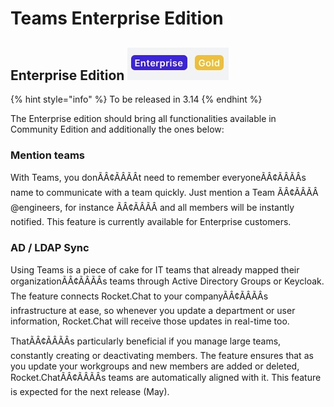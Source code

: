 # Teams Enterprise Edition

## Enterprise Edition ![](<../../../../.gitbook/assets/image (338).png>)

{% hint style="info" %}
To be released in 3.14
{% endhint %}

The Enterprise edition should bring all functionalities available in Community Edition and additionally the ones below:

### Mention teams

With Teams, you donÃÂ¢ÃÂÃÂt need to remember everyoneÃÂ¢ÃÂÃÂs name to communicate with a team quickly. Just mention a Team ÃÂ¢ÃÂÃÂ @engineers, for instance ÃÂ¢ÃÂÃÂ and all members will be instantly notified. This feature is currently available for Enterprise customers.

### AD / LDAP Sync

Using Teams is a piece of cake for IT teams that already mapped their organizationÃÂ¢ÃÂÃÂs teams through Active Directory Groups or Keycloak. The feature connects Rocket.Chat to your companyÃÂ¢ÃÂÃÂs infrastructure at ease, so whenever you update a department or user information, Rocket.Chat will receive those updates in real-time too.

ThatÃÂ¢ÃÂÃÂs particularly beneficial if you manage large teams, constantly creating or deactivating members. The feature ensures that as you update your workgroups and new members are added or deleted, Rocket.ChatÃÂ¢ÃÂÃÂs teams are automatically aligned with it. This feature is expected for the next release (May).
